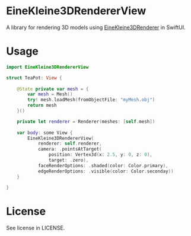 # EineKleine3DRendererView

A library for rendering 3D models using [EineKleine3DRenderer](https://github.com/trenskow/EineKleine3DRenderer) in SwiftUI.

# Usage

````swift
import EineKleine3DRendererView

struct TeaPot: View {
	
	@State private var mesh = {
		var mesh = Mesh()
		try! mesh.loadMesh(fromObjectFile: "myMesh.obj")
		return mesh
	}()

	private let renderer = Renderer(meshes: [self.mesh])
	
	var body: some View {
		EineKleine3DRendererView(
			renderer: self.renderer,
			camera: .pointsAtTarget(
				position: Vertex3d(x: 2.5, y: 0, z: 0),
				target: .zero),
			faceRenderOptions: .shaded(color: Color.primary),
			edgeRenderOptions: .visible(color: Color.seconday))
	}
	
}
````

# License

See license in LICENSE.

